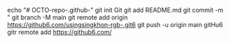 echo "# OCTO-repo-.github-" 
git init Git
git add README.md 
git commit -m " 
git branch -M main 
git remote add origin https://github6.com/usingsingkhon-rgb-.git6
 git push -u origin main gitHu6
gitr remote add https://github6.com/
